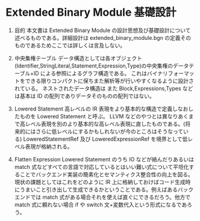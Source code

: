 # Extended Binary Module 基礎設計

1. 目的
   本文書は Extended Binary Module の設計思想及び基礎設計について述べるものである。詳細設計は extended_binary_module.bgn の定義そのものであるためここでは詳しくは言及しない。

2. 中央集権テーブル
   データ構造としては各オブジェクト(Identifier,StringLiteral,Statement,Expression,Type)の中央集権のデータテーブル+ID による参照によるグラフ構造である。
   これはバイナリフォーマットをできる限りコンパクトに保ちまた解析等が行いやすくなるように設計されている。
   ネストされたデータ構造は
   また Block,Expressions,Types などは基本は ID の配列でありデータそのものの配列ではない。

3. Lowered Statement
   高レベルの IR 表現をより基本的な構造で定義しなおしたものを Lowered Statement と呼ぶ。
   LLVM などのやつとは異なりあくまで高レベル表現を別のより基本的な高レベル表現に直したものである。(将来的にはさらに低レベルにするかもしれないが今のところはそうなっている)
   LoweredStatementRef 及び LoweredExpressionRef を境界として低レベル表現が格納される。

4. Flatten Expression
   Lowered Statement のうち IO などが絡んだりあるいは match 式などすべての言語で対応しているとはいい難い式について平坦化することでバックエンド実装の簡素化とセマンティクス整合性の向上を図る。
   現状の課題としてはこれをどのように IR 上に格納しておけばコード生成時にうまいこと引き出して生成できるかということである。例えばあるバックエンドでは match 式がある場合それを使えば直ぐにできるだろう。他方で match 式に頼れない場合 if や switch 文+変数代入という形式になるであろう。
